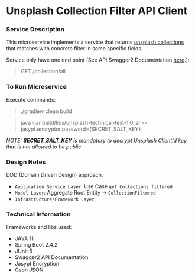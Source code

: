 # Unsplash Collection Filter API Client

### Service Description

This microservice implements a service that returns [unsplash collections](https://unsplash.com/documentation#list-collections) that matches with concrete filter in some specific fields.

Service only have one end point (See API Swagger2 Documentation [here](/swagger-ui.html#/collections-controller/getCollectionsFilteredUsingGET).):
>  GET /collection/all

### To Run Microservice

Execute commands:

> ./gradlew clean build

> java -jar build/libs/unsplash-technical-test-1.0.jar --jasypt.encryptor.password={SECRET_SALT_KEY}

*NOTE: **SECRET_SALT_KEY** is mandatory to decrypt Unsplash ClientId key that is not allowed to be public*

### Design Notes

DDD (Domain Driven Design) approach.

- ```Application Service Layer```: Use Case `get Collections filtered`
- ```Model Layer```: Aggregate Root Entity -> `CollectionFiltered`
- ```Infrastructure/Framework Layer```

### Technical Information

Frameworks and libs used:

- JAVA 11
- Spring Boot 2.4.2
- JUnit 5
- Swagger2 API Documentation
- Jasypt Encryption
- Gson JSON
